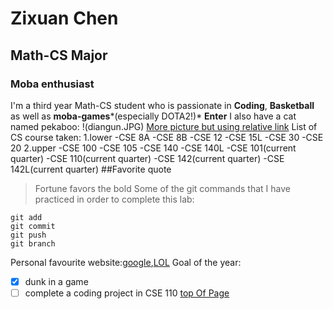 # Zixuan Chen
## Math-CS Major
### Moba enthusiast
I'm a third year Math-CS student who is passionate in **Coding**, **Basketball** as well as **moba-games***(especially DOTA2!)*  **Enter**
I also have a cat named pekaboo:
!(diangun.JPG)
[More picture but using relative link](diangun2.HEIC)
List of CS course taken:
1.lower
    -CSE 8A
    -CSE 8B
    -CSE 12
    -CSE 15L
    -CSE 30
    -CSE 20
2.upper
    -CSE 100
    -CSE 105
    -CSE 140
    -CSE 140L
    -CSE 101(current quarter)
    -CSE 110(current quarter)
    -CSE 142(current quarter)
    -CSE 142L(current quarter)
##Favorite quote
>Fortune favors the bold
Some of the git commands that I have practiced in order to complete this lab:
```
git add
git commit
git push
git branch
```

Personal favourite website:[google](google.com),[LOL](https://www.leagueoflegends.com/en-us/)
Goal of the year:
- [x] dunk in a game
- [ ] complete a coding project in CSE 110
[top Of Page](#Zixuan-Chen)